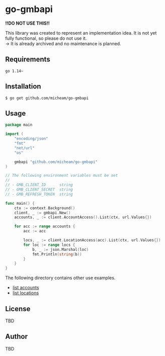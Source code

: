 # go-gmbapi

**!!DO NOT USE THIS!!**

This library was created to represent an implementation idea. It is not yet fully functional, so please do not use it.   
-> It is already archived and no maintenance is planned.

## Requirements
`go 1.14~`

## Installation
```shell
$ go get github.com/micheam/go-gmbapi
```

## Usage

```go
package main

import (
	"encoding/json"
	"fmt"
	"net/url"
	"os"

	gmbapi "github.com/micheam/go-gmbapi"
)

// The following environment variables must be set
//
// - GMB_CLIENT_ID      string
// - GMB_CLIENT_SECRET  string
// - GMB_REFRESH_TOKEN  string

func main() {
	ctx := context.Background()
	client, _ := gmbapi.New()
	accounts, _ := client.AccountAccess().List(ctx, url.Values{})

	for acc := range accounts {
		acc := acc

		locs, _ := client.LocationAccess(acc).List(ctx, url.Values{})
		for loc := range locs {
			b, _ := json.Marshal(loc)
			fmt.Println(string(b))
		}
	}
}
```

The following directory contains other use examples.

- [list accounts](example/list-accounts)
- [list locations](example/list-all-locations)

## License
TBD

## Author
TBD
